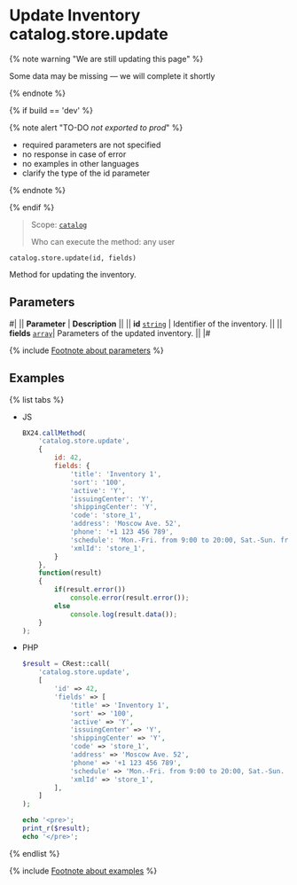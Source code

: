 # Update Inventory catalog.store.update

{% note warning "We are still updating this page" %}

Some data may be missing — we will complete it shortly

{% endnote %}

{% if build == 'dev' %}

{% note alert "TO-DO _not exported to prod_" %}

- required parameters are not specified
- no response in case of error 
- no examples in other languages
- clarify the type of the id parameter
  
{% endnote %}

{% endif %}

> Scope: [`catalog`](../../scopes/permissions.md)
>
> Who can execute the method: any user

```http
catalog.store.update(id, fields)
```

Method for updating the inventory.

## Parameters

#|
|| **Parameter** | **Description** ||
|| **id**
[`string`](../../data-types.md) | Identifier of the inventory. ||
|| **fields** 
[`array`](../../data-types.md)|  Parameters of the updated inventory. ||
|#

{% include [Footnote about parameters](../../../_includes/required.md) %}

## Examples

{% list tabs %}

- JS
  
    ```js
    BX24.callMethod(
        'catalog.store.update',
        {
            id: 42,
            fields: {
                'title': 'Inventory 1',
                'sort': '100',
                'active': 'Y',
                'issuingCenter': 'Y',
                'shippingCenter': 'Y',
                'code': 'store_1',
                'address': 'Moscow Ave. 52',
                'phone': '+1 123 456 789',
                'schedule': 'Mon.-Fri. from 9:00 to 20:00, Sat.-Sun. from 11:00 to 18:00',
                'xmlId': 'store_1',
            }
        },
        function(result)
        {
            if(result.error())
                console.error(result.error());
            else
                console.log(result.data());
        }
    );
    ```

- PHP

    ```php
    $result = CRest::call(
        'catalog.store.update',
        [
            'id' => 42,
            'fields' => [
                'title' => 'Inventory 1',
                'sort' => '100',
                'active' => 'Y',
                'issuingCenter' => 'Y',
                'shippingCenter' => 'Y',
                'code' => 'store_1',
                'address' => 'Moscow Ave. 52',
                'phone' => '+1 123 456 789',
                'schedule' => 'Mon.-Fri. from 9:00 to 20:00, Sat.-Sun. from 11:00 to 18:00',
                'xmlId' => 'store_1',
            ],
        ]
    );

    echo '<pre>';
    print_r($result);
    echo '</pre>';
    ```

{% endlist %}

{% include [Footnote about examples](../../../_includes/examples.md) %}